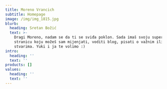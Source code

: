 ```yaml
---
title: Moreno Vrancich
subtitle: Homepage
image: /img/img_1815.jpg
blurb:
  heading: Sretan Božić
  text: >-
    Dragi Moreno, nadam se da ti se sviđa poklon. Sada imaš svoju super-cool web
    stranicu koju možeš sam mijenjati, voditi blog, pisati o važnim ili nevažnim
    stvarima. Yuki i ja te volimo :) 
intro:
  heading: ''
  text: ''
products: []
values:
  heading: ''
  text: ''
---
```


